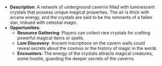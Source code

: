 - **Description**: A network of underground caverns filled with luminescent crystals that possess unique magical properties. The air is thick with arcane energy, and the crystals are said to be the remnants of a fallen star, imbued with celestial magic.
- **Opportunities**:
    - **Resource Gathering**: Players can collect rare crystals for crafting powerful magical items or spells.
    - **Lore Discovery**: Ancient inscriptions on the cavern walls could reveal secrets about the cosmos or the history of magic in the world.
    - **Encounters**: The energy of the crystals attracts magical creatures, some hostile, guarding the deeper secrets of the caverns.
